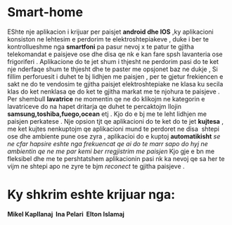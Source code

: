 
# Smart-home 
EShte nje aplikacion i krijuar per paisjet **android dhe IOS** ,ky aplikacioni konsiston ne lehtesim e perdorim te elektroshtepiakeve , duke i ber te kontrollueshme nga **smartfoni** pa pasur nevoj x te patur te gjitha telekomandat e paisjeve ose dhe disa qe nk e kan fare spsh lavanteria ose frigoriferi .
Aplikacione do te jet shum i thjesht ne perdorim pasi do te ket nje nderfaqe shum te thjesht dhe te paster me opsjonet baz ne dukje , Si fillim perforuesit i duhet te bj lidhjen me paisjen , per te gjetur frekiencen e sakt ne do te vendosim te gjitha paisjet elektroshtepiake ne klasa ku secila klas do ket nenklasa qe do ket te gjitha markat me te njohura te paisjeve .
Per shembull **lavatrice**  ne momentin qe ne do klikojm ne kategorin e lavatriceve do na hapet dritarja qe duhet te percaktojm llojin **samsung,toshiba,fuego,ocean** etj . Kjo do e bj me te leht lidhjen me paisjen perkatese .
Nje opsion tjt qe aplikacioni do te ket do te  jet **kujtesa** , me ket kujtes nenkuptojm qe aplikacioni mund te perdoret ne disa  shtepi ose dhe ambiente pune ose zyra , aplikacioi do e kuptoj **automatikisht** *se ne cfar hapsire eshte nga frekuencat qe ai do te marr sapo do hyj ne ambientin qe ne me par kemi ber rregjistrim me paisjen* 
Kjo gje e bn me fleksibel dhe me te pershtatshem aplikacionin pasi nk ka nevoj qe sa her te vijm ne shtepi apo ne zyre te bjm *reconect* te gjitha paisjeve .


# Ky shkrim eshte krijuar nga:
**Mikel Kapllanaj
  Ina Pelari
  Elton Islamaj**
